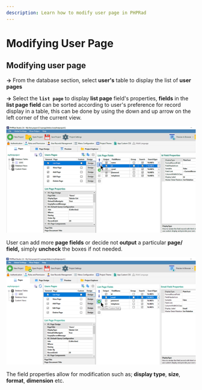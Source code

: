 ```yaml
---
description: Learn how to modify user page in PHPRad
---
```


# Modifying User Page

## Modifying user page

**->** From the database section, select **user's** table to display the list of **user pages**

**->** Select the **`list page`** to display **list page** field's properties, **fields** in the **list page field** can be sorted  according to user's  preference for record display in a table, this can be done by using the down and up arrow on the left corner of the current view.&#x20;

![](<../../.gitbook/assets/bandicam 2019-02-04 16-34-28-186.png>)

User can add more **page fields** or decide not **output** a particular **page/ field,** simply **uncheck** the boxes if not needed.

![](<../../.gitbook/assets/bandicam 2019-02-04 16-49-35-673.png>)

The field properties allow for modification such as; **display type**, **size**, **format**, **dimension** etc.

